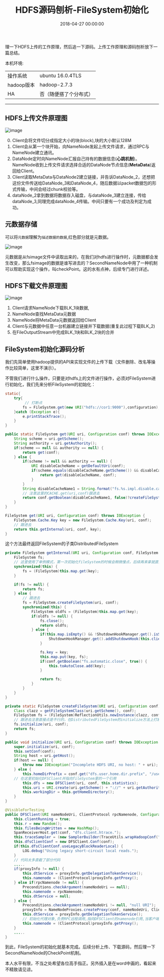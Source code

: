 ﻿---
layout: post
title: HDFS源码刨析-FileSystem初始化

date: 2018-04-27 00:00:00
categories: 大数据
tags: HDFS
---

理一下HDFS上传的工作原理，然后追一下源码。上传工作原理和源码刨析放下一篇总结。

本机环境:
<table>
<tr>
    <td>操作系统</td>
    <td>ubuntu 16.0.4TLS</td>
</tr>
<tr>
    <td>hadoop版本</td>
    <td>hadoop-2.7.3</td>
</tr>
<tr>
    <td>HA</td>
    <td>否（随便搭了个分布式）</td>
</tr>
</table>

----------

## HDFS上传文件原理图

![image](http://ww1.sinaimg.cn/large/0066vfZIgy1fqqjcmd366j30s40gcta1.jpg)

0. Client会将文件切分成指定大小的块(block),块的大小默认128M
1. Client会从第一个块开始，向NameNode发起上传文件请求，通过RPC与NameNode建立通讯。
2. DataNode定时向NameNode汇报自己持有的数据信息(**心跳机制**)。NameNode收到上传文件请求选择合适的DataNode节点信息(**MetaData**)返回给Client。
3. Client读取MetaData与DataNode2建立链接，并告诉DataNode_2，还想把这份文件传送给DataNode_3和DataNode_4，随后数据以packet数据包的形式传输，中间会经过chunk校验等。
4. dataNode_2拿到数据将数据存入磁盘，与dataNode_3建立连接，传给dataNode_3,同理完成dataNode_4传输。中间只要有一个成功及判定为成功。

## 元数据存储

可以将`元数据`理解为`描述数据的数据`,红色部分就是元数据。

![image](http://ww1.sinaimg.cn/large/0066vfZIgy1fqqk0ik7caj30pz0g7my8.jpg)

元数据是从fsimage文件中读取出来的，在我们对hdfs进行操作时，元数据都会发生改变，那么fsimage的数据是谁写进去的？SecondNameNode中用了一种机制可以帮助实现这个操作，叫checkPoint。这的水有点神，后续专门进行详述。

## HDFS下载文件原理图

![image](http://ww1.sinaimg.cn/large/0066vfZIgy1fqqkozjmj4j30u30iwgmx.jpg)

1. Client请求NameNode下载BLK_1块数据,
2. NameNode查找MetaData元数据
3. NameNode将MetaData元数据返回给Client
4. Client与元数据中任意一台机器建立链接并下载数据(重复此过程下载BLK_2)
5. 在FileOutputStream中完成BLK_1块和BLK_2块的合并


## FileSystem初始化源码分析

我们先简单使用hadoop提供的API来实现文件的上传下载（文件删除、改名等操作比较简单，这里不演示）。

不管我们进行什么操作，只要是对hdfs上的文件进行操作，必须对FileSystem进行初始化，我们先来分析FileSystem的初始化：

```java
static{
    try{
         // 打断点
        fs = FileSystem.get(new URI("hdfs://cor1:9000"),configuration);
    }catch (Exception e){
        e.printStackTrace();
    }
}
```

```java
public static FileSystem get(URI uri, Configuration conf) throws IOException {
    String scheme = uri.getScheme();
    String authority = uri.getAuthority();
    if(scheme == null && authority == null) {
        return get(conf);
    } else {
        if(scheme != null && authority == null) {
            URI disableCacheName = getDefaultUri(conf);
            if(scheme.equals(disableCacheName.getScheme()) && disableCacheName.getAuthority() != null) {
                return get(disableCacheName, conf);
            }
        }
        String disableCacheName1 = String.format("fs.%s.impl.disable.cache", new Object[]{scheme});
        // 注意这里的CACHE.get(uri,conf)跟进去
        return conf.getBoolean(disableCacheName1, false)?createFileSystem(uri, conf):CACHE.get(uri, conf);
    }
}
```

```java
FileSystem get(URI uri, Configuration conf) throws IOException {
    FileSystem.Cache.Key key = new FileSystem.Cache.Key(uri, conf);
    // 跟进去
    return this.getInternal(uri, conf, key);
}
```

这个方法最终返回FileSystem的子类DistributedFileSystem

```java
private FileSystem getInternal(URI uri, Configuration conf, FileSystem.Cache.Key key) throws IOException {
    FileSystem fs;
    // 这里使用了单例模式，第一次初始化fileSystem的时候会稍微慢点，后续再来拿就直接从map里面取
    synchronized(this) {
        fs = (FileSystem)this.map.get(key);
    }

    if(fs != null) {
        return fs;
    } else {
        // 跟进去
        fs = FileSystem.createFileSystem(uri, conf);
        synchronized(this) {
            FileSystem oldfs = (FileSystem)this.map.get(key);
            if(oldfs != null) {
                fs.close();
                return oldfs;
            } else {
                if(this.map.isEmpty() && !ShutdownHookManager.get().isShutdownInProgress()) {
                    ShutdownHookManager.get().addShutdownHook(this.clientFinalizer, 10);
                }

                fs.key = key;
                this.map.put(key, fs);
                if(conf.getBoolean("fs.automatic.close", true)) {
                    this.toAutoClose.add(key);
                }

                return fs;
            }
        }
    }
}
```

```java
private static FileSystem createFileSystem(URI uri, Configuration conf) throws IOException {
    Class clazz = getFileSystemClass(uri.getScheme(), conf);
    FileSystem fs = (FileSystem)ReflectionUtils.newInstance(clazz, conf);
    // 跟进去注意直接点是不行的，在DistributedFileSystem的initialize方法上打断点
    fs.initialize(uri, conf);
    return fs;
}
```

```java
public void initialize(URI uri, Configuration conf) throws IOException {
    super.initialize(uri, conf);
    this.setConf(conf);
    String host = uri.getHost();
    if(host == null) {
        throw new IOException("Incomplete HDFS URI, no host: " + uri);
    } else {
        this.homeDirPrefix = conf.get("dfs.user.home.dir.prefix", "/user");
    // 在这里初始化DFSClient并指向fileSystem里的一个引用
        this.dfs = new DFSClient(uri, conf, this.statistics);
        this.uri = URI.create(uri.getScheme() + "://" + uri.getAuthority());
        this.workingDir = this.getHomeDirectory();
    }
}
```

```java
@VisibleForTesting
public DFSClient(URI nameNodeUri, ClientProtocol rpcNamenode, Configuration conf, Statistics stats) throws IOException {
    this.clientRunning = true;
    this.r = new Random();
    this.filesBeingWritten = new HashMap();
    SpanReceiverHost.get(conf, "dfs.client.htrace.");
    this.traceSampler = (new SamplerBuilder(TraceUtils.wrapHadoopConf("dfs.client.htrace.", conf))).build();
    this.dfsClientConf = new DFSClient.Conf(conf);
    if(this.dfsClientConf.useLegacyBlockReaderLocal) {
        LOG.debug("Using legacy short-circuit local reads.");
    }
    // 代码太多直截了部分代码
    .....
    if(proxyInfo != null) {
        this.dtService = proxyInfo.getDelegationTokenService();
        this.namenode = (ClientProtocol)proxyInfo.getProxy();
    } else if(rpcNamenode != null) {
        Preconditions.checkArgument(nameNodeUri == null);
        this.namenode = rpcNamenode;
        this.dtService = null;
    } else {
        Preconditions.checkArgument(nameNodeUri != null, "null URI");
        proxyInfo = NameNodeProxies.createProxy(conf, nameNodeUri, ClientProtocol.class, nnFallbackToSimpleAuth);
        this.dtService = proxyInfo.getDelegationTokenService();
        // 初始化代理对象,负责RPC远程调用,指向DFSClient的namenode引用,当客户端拿到了NameNode的代理对象后，即与NameNode建立了RPC通信
        this.namenode = (ClientProtocol)proxyInfo.getProxy();
    }
	.....
}
```

到此，FileSystem的初始化就基本完成。后续分析上传、下载源码，然后理一下SecondNameNode的CheckPoint机制。

本人水平有限，不当之处希望各位高手指正。另外插入是在word中画的，看起来不精致请见谅。



